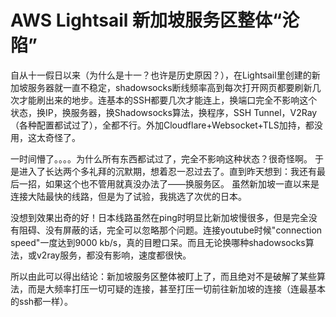 # AWS Lightsail 新加坡服务区整体“沦陷”

自从十一假日以来（为什么是十一？也许是历史原因？），在Lightsail里创建的新加坡服务器就一直不稳定，shadowsocks断线频率高到每次打开网页都要刷新几次才能刷出来的地步。连基本的SSH都要几次才能连上，换端口完全不影响这个状态，换IP，换服务器，换Shadowsocks算法，换程序，SSH Tunnel，V2Ray（各种配置都试过了），全都不行。外加Cloudflare+Websocket+TLS加持，都没用，这太奇怪了。

一时间懵了。。。。为什么所有东西都试过了，完全不影响这种状态？很奇怪啊。
于是进入了长达两个多礼拜的沉默期，想着忍一忍过去了。直到昨天想到：我还有最后一招，如果这个也不管用就真没办法了——换服务区。
虽然新加坡一直以来是连接大陆最快的线路，但是为了试验，我挑选了次优的日本。

没想到效果出奇的好！日本线路虽然在ping时明显比新加坡慢很多，但是完全没有阻碍、没有屏蔽的话，完全可以忽略那个问题。连接youtube时候"connection speed"一度达到9000 kb/s，真的目瞪口呆。而且无论换哪种shadowsocks算法，或v2ray服务，都没有影响，速度都很快。

所以由此可以得出结论：新加坡服务区整体被盯上了，而且绝对不是破解了某些算法，而是大频率打压一切可疑的连接，甚至打压一切前往新加坡的连接（连最基本的ssh都一样）。

